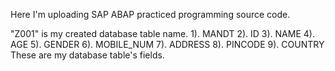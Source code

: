 Here I'm uploading SAP ABAP practiced programming source code.

"Z001" is my created database table name.
  1). MANDT
  2). ID
  3). NAME
  4). AGE
  5). GENDER
  6). MOBILE_NUM
  7). ADDRESS
  8). PINCODE
  9). COUNTRY
These are my database table's fields.
